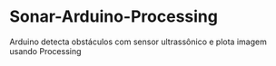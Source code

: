 # Sonar-Arduino-Processing
Arduino detecta obstáculos com sensor ultrassônico e plota imagem usando Processing
